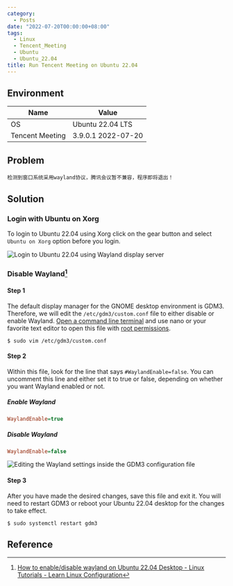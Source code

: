 ```yaml
---
category:
  - Posts
date: "2022-07-20T00:00:00+08:00"
tags:
  - Linux
  - Tencent_Meeting
  - Ubuntu
  - Ubuntu_22.04
title: Run Tencent Meeting on Ubuntu 22.04
---
```


## Environment

| Name            | Value              |
| --------------- | ------------------ |
| OS              | Ubuntu 22.04 LTS   |
| Tencent Meeting | 3.9.0.1 2022-07-20 |

## Problem

```shell-session
检测到窗口系统采用wayland协议，腾讯会议暂不兼容，程序即将退出！
```

## Solution

### Login with Ubuntu on Xorg

To login to Ubuntu 22.04 using Xorg click on the gear button and select `Ubuntu on Xorg` option before you login.

![Login to Ubuntu 22.04 using Wayland display server](https://linuxconfig.org/wp-content/uploads/2022/01/02-how-to-enable-disable-wayland-on-ubuntu-22-04-desktop.png)

### Disable Wayland[^1]

#### Step 1

The default display manager for the GNOME desktop environment is GDM3. Therefore, we will edit the `/etc/gdm3/custom.conf` file to either disable or enable Wayland. [Open a command line terminal](https://linuxconfig.org/how-to-open-a-terminal-on-ubuntu-xenial-xerus-16-04-linux) and use nano or your favorite text editor to open this file with [root permissions](https://linuxconfig.org/how-to-login-as-root-user-on-ubuntu-xenial-xerus-16-04-linux-desktop).

```shell-session
$ sudo vim /etc/gdm3/custom.conf
```

#### Step 2

Within this file, look for the line that says `#WaylandEnable=false`. You can uncomment this line and either set it to true or false, depending on whether you want Wayland enabled or not.

##### Enable Wayland

```ini
WaylandEnable=true
```

##### Disable Wayland

```ini
WaylandEnable=false
```

![Editing the Wayland settings inside the GDM3 configuration file](https://linuxconfig.org/wp-content/uploads/2022/01/01-how-to-enable-disable-wayland-on-ubuntu-22-04-desktop.png "Editing the Wayland settings inside the GDM3 configuration file")

#### Step 3

After you have made the desired changes, save this file and exit it. You will need to restart GDM3 or reboot your Ubuntu 22.04 desktop for the changes to take effect.

```shell-session
$ sudo systemctl restart gdm3
```

## Reference

[^1]: [How to enable/disable wayland on Ubuntu 22.04 Desktop - Linux Tutorials - Learn Linux Configuration](https://linuxconfig.org/how-to-enable-disable-wayland-on-ubuntu-22-04-desktop)
